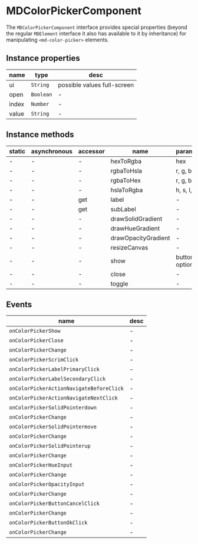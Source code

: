 # MDColorPickerComponent
The `MDColorPickerComponent` interface provides special properties (beyond the regular `MDElement` interface it also has available to it by inheritance) for manipulating `<md-color-picker>` elements.

## Instance properties

name|type|desc
---|---|---
ui|`String`|possible values full-screen
open|`Boolean`|-
index|`Number`|-
value|`String`|-

## Instance methods

static|asynchronous|accessor|name|parameters
---|---|---|---|---
-|-|-|hexToRgba|hex
-|-|-|rgbaToHsla|r, g, b, a = 1
-|-|-|rgbaToHex|r, g, b, a = 1
-|-|-|hslaToRgba|h, s, l, a = 1
-|-|get |label|-
-|-|get |subLabel|-
-|-|-|drawSolidGradient|-
-|-|-|drawHueGradient|-
-|-|-|drawOpacityGradient|-
-|-|-|resizeCanvas|-
-|-|-|show|button, options
-|-|-|close|-
-|-|-|toggle|-

## Events

name|desc
---|---
`onColorPickerShow`|-
`onColorPickerClose`|-
`onColorPickerChange`|-
`onColorPickerScrimClick`|-
`onColorPickerLabelPrimaryClick`|-
`onColorPickerLabelSecondaryClick`|-
`onColorPickerActionNavigateBeforeClick`|-
`onColorPickerActionNavigateNextClick`|-
`onColorPickerSolidPointerdown`|-
`onColorPickerChange`|-
`onColorPickerSolidPointermove`|-
`onColorPickerChange`|-
`onColorPickerSolidPointerup`|-
`onColorPickerChange`|-
`onColorPickerHueInput`|-
`onColorPickerChange`|-
`onColorPickerOpacityInput`|-
`onColorPickerChange`|-
`onColorPickerButtonCancelClick`|-
`onColorPickerChange`|-
`onColorPickerButtonOkClick`|-
`onColorPickerChange`|-
